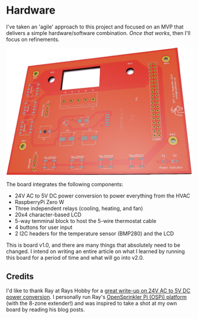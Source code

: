 # Hardware

I've taken an 'agile' approach to this project and focused on an MVP that
delivers a simple hardware/software combination.  *Once that works*, then
I'll focus on refinements.

![RPT board v1.0 rendering](images/board_v1.png)

The board integrates the following components:

* 24V AC to 5V DC power conversion to power everything from the HVAC
* RaspberryPi Zero W
* Three independent relays (cooling, heating, and fan)
* 20x4 character-based LCD
* 5-way temminal block to host the 5-wire thermostat cable
* 4 buttons for user input
* 2 I2C headers for the temperature sensor (BMP280) and the LCD

This is board v1.0, and there are many things that absolutely need to be
changed.  I intend on writing an entire article on what I learned by running
this board for a period of time and what will go into v2.0.

## Credits

I'd like to thank Ray at Rays Hobby for a
[great write-up on 24V AC to 5V DC power conversion](https://rayshobby.net/wordpress/24vac-to-5vdc-conversion/).  I personally run Ray's
[OpenSprinkler Pi (OSPi) platform](https://opensprinkler.com/product/opensprinkler-pi/)
(with the 8-zone extender!) and was inspired to take a shot at my own board by
reading his blog posts.
